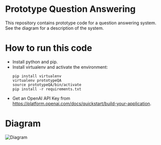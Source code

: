 # Prototype Question Answering

This repository contains prototype code for a question answering system. See the diagram for a description of the system.

# How to run this code
- Install python and pip.
- Install virtualenv and activate the environment:
    ```
    pip install virtualenv
    virtualenv prototypeQA
    source prototypeQA/bin/activate
    pip install -r requirements.txt
    ```
- Get an OpenAI API Key from https://platform.openai.com/docs/quickstart/build-your-application.

# Diagram
![Diagram](example_process_diagram.jpeg)
